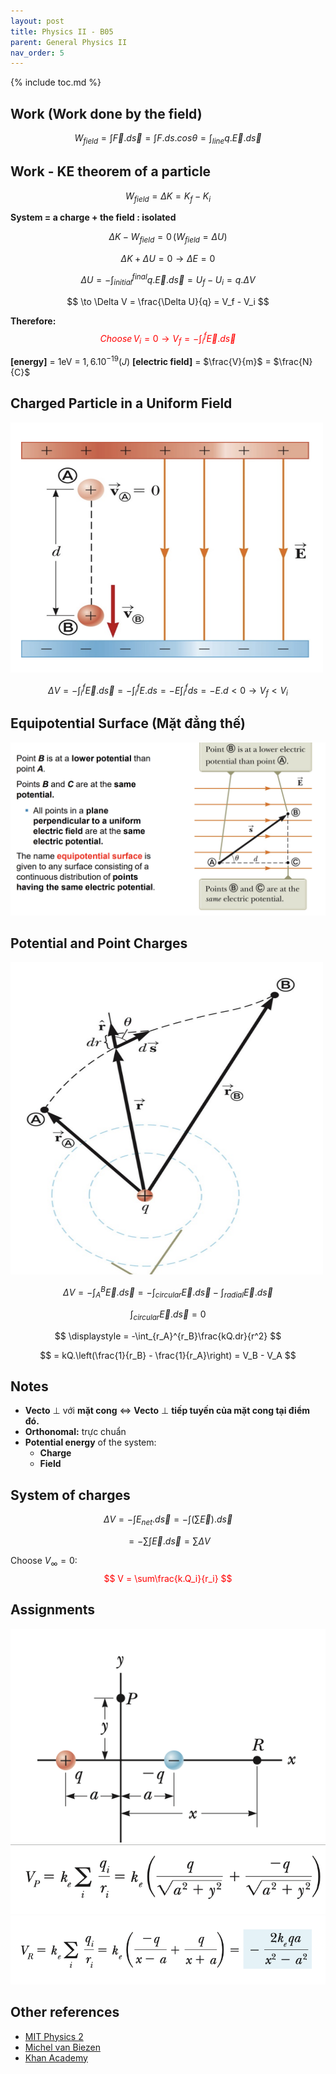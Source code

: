 ```yaml
---
layout: post
title: Physics II - B05
parent: General Physics II
nav_order: 5
---
```


{% include toc.md %}

## Work (Work done by the field)

$$
\displaystyle W_{field} = \int \vec F. d\vec s = \int F.ds.cos\theta = \int_{line} q.\vec E. d\vec s
$$

## Work - KE theorem of a particle

$$
W_{field} = \Delta K = K_f -K_i
$$

**System = a charge + the field : isolated**

$$
\Delta K - W_{field} = 0 \, (W_{field} = \Delta U)
$$

$$
\Delta K + \Delta U = 0 \to \Delta E = 0
$$

$$
\displaystyle \Delta U = - \int_{initial}^{final} q.\vec E. d\vec s = U_f - U_i = q.\Delta V
$$

$$
\to \Delta V = \frac{\Delta U}{q} = V_f - V_i
$$

**Therefore:**
<span style="color: red"> 
$$ 
\displaystyle Choose \, V_i = 0 \to V_f = -\int_i^f \vec E.d \vec s
$$
</span>

**[energy]** = 1eV = $1,6.10^{-19} (J)$
**[electric field]** = $\frac{V}{m}$ = $\frac{N}{C}$

## Charged Particle in a Uniform Field
<img src = "rhi5EZA.png" width = 500 height = 400>

$$
\displaystyle \Delta V = -\int_i^f \vec E.d\vec s = - \int_i^f E.ds = -E \int_i^f ds = -E.d < 0 \to V_f < V_i
$$

## Equipotential Surface (Mặt đẳng thế)
![](5YuQYYs.png)

## Potential and Point Charges
<img src = "J8I6lr7 (1).png" width = 500 height = 500>

$$
\displaystyle \Delta V = -\int_A^B \vec E.d\vec s = -\int_{circular}\vec E. d\vec s - \int_{radial}\vec E. d\vec s 
$$

$$
\displaystyle \int_{circular}\vec E. d\vec s = 0
$$

$$
\displaystyle = -\int_{r_A}^{r_B}\frac{kQ.dr}{r^2}
$$

$$
= kQ.\left(\frac{1}{r_B} - \frac{1}{r_A}\right) = V_B - V_A
$$


## Notes
* **Vecto** $\bot$ với **mặt cong** $\Leftrightarrow$ **Vecto** $\bot$ **tiếp tuyến của mặt cong tại điểm đó.**
* **Orthonomal:** trực chuẩn
* **Potential energy** of the system: 
    * **Charge**
    * **Field**

## System of charges
$$
\displaystyle \Delta V = -\int E_{net}.d \vec s = - \int(\sum \vec E).d \vec s
$$

$$
\displaystyle = -\sum \int\vec E.d\vec s = \sum \Delta V
$$

Choose $V_{\infty} = 0:$
<span style="color: red"> 
$$
V = \sum\frac{k.Q_i}{r_i}
$$
</span>

## Assignments
![](Z1xtCDa.png)
![](eGPLi4C.png)
![](fyrV3bJ.png)

## Other references
* [MIT Physics 2](https://www.youtube.com/playlist?list=PLyQSN7X0ro2314mKyUiOILaOC2hk6Pc3j)
* [Michel van Biezen](https://www.youtube.com/playlist?list=PLX2gX-ftPVXX7BZOcM1Y2gb8IQrTBrmUB)
* [Khan Academy](https://www.khanacademy.org/science/in-in-class-12th-physics-india)
